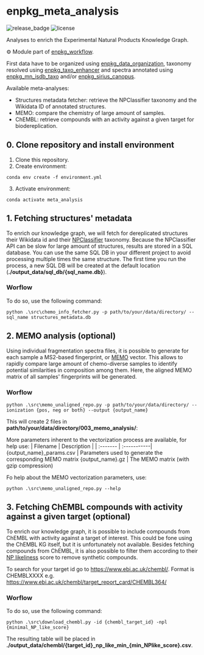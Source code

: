 # enpkg_meta_analysis

![release_badge](https://img.shields.io/github/v/release/enpkg/enpkg_meta_analysis)
![license](https://img.shields.io/github/license/enpkg/enpkg_meta_analysis)

Analyses  to enrich the Experimental Natural Products Knowledge Graph.

⚙️ Module part of [enpkg_workflow](https://github.com/enpkg_mn_isdb_taxo/enpkg_workflow).  

First data have to be organized using [enpkg_data_organization](https://github.com/enpkg/enpkg_data_organization), taxonomy resolved using [enpkg_taxo_enhancer](https://github.com/enpkg/enpkg_taxo_enhancer) and spectra annotated using [enpkg_mn_isdb_taxo](https://github.com/enpkg/enpkg_mn_isdb_taxo) and/or [enpkg_sirius_canopus](https://github.com/enpkg/enpkg_sirius_canopus). 

Available meta-analyses:
- Structures metadata fetcher: retrieve the NPClassifier taxonomy and the Wikidata ID of annotated structures.
- MEMO: compare the chemistry of large amount of samples.
- ChEMBL: retrieve compounds with an activity against a given target for biodereplication.

## 0. Clone repository and install environment

1. Clone this repository.
2. Create environment: 
```console 
conda env create -f environment.yml
```
3. Activate environment:  
```console 
conda activate meta_analysis
```

## 1. Fetching structures' metadata
To enrich our knowledge graph, we will fetch for dereplicated structures their Wikidata id and their [NPClassifier](https://pubs.acs.org/doi/10.1021/acs.jnatprod.1c00399) taxonomy. Because the NPClassifier API can be slow for large amount of structures, results are stored in a SQL database. You can use the same SQL DB in your different project to avoid processing multiple times the same structure. The first time you run the process, a new SQL DB will be created at the default location (**./output_data/sql_db/{sql_name.db}**).
### Worflow
To do so, use the following command:
```console
python .\src\chemo_info_fetcher.py -p path/to/your/data/directory/ --sql_name structures_metadata.db
```

## 2. MEMO analysis (optional)
Using individual fragmentation spectra files, it is possible to generate for each sample a MS2-based fingerprint, or [MEMO](https://github.com/mandelbrot-project/memo) vector. This allows to rapidly compare large amount of chemo-diverse samples to identify potential similarities in composition among them. Here, the aligned MEMO matrix of all samples' fingerprints will be generated.
### Worflow
```console
python .\src\memo_unaligned_repo.py -p path/to/your/data/directory/ --ionization {pos, neg or both} --output {output_name}
```

This will create 2 files in **path/to/your/data/directory/003_memo_analysis/**:

More parameters inherent to the vectorization process are available, for help use:
| Filename | Description |
| :------- | :-----------|
{output_name}\_params.csv | Parameters used to generate the corresponding MEMO matrix
{output_name}.gz | The MEMO matrix (with gzip compression)

Fo help about the MEMO vectorization parameters, use:

```console
python .\src\memo_unaligned_repo.py --help
```

## 3. Fetching ChEMBL compounds with activity against a given target (optional)
To enrich our knowledge graph, it is possible to include compounds from ChEMBL with activity against a target of interest. This could be fone using the ChEMBL KG itself, but it is unfortunately not available. Besides fetching compounds from ChEMBL, it is also possible to filter them according to their [NP likeliness](https://pubs.acs.org/doi/10.1021/ci700286x) score to remove synthetic compounds. 

To search for your target id go to https://www.ebi.ac.uk/chembl/. Format is CHEMBLXXXX e.g. https://www.ebi.ac.uk/chembl/target_report_card/CHEMBL364/

### Worflow
To do so, use the following command:
```console
python .\src\download_chembl.py -id {chembl_target_id} -npl {minimal_NP_like_score}
```
The resulting table will be placed in **./output_data/chembl/{target_id}\_np_like_min_{min_NPlike_score}.csv**.
